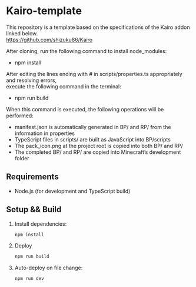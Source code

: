 # Kairo-template
This repository is a template based on the specifications of the Kairo addon linked below.  
https://github.com/shizuku86/Kairo

After cloning, run the following command to install node_modules:  
- npm install

After editing the lines ending with # in scripts/properties.ts appropriately and resolving errors,  
execute the following command in the terminal:  
- npm run build

When this command is executed, the following operations will be performed:  
- manifest.json is automatically generated in BP/ and RP/ from the information in properties  
- TypeScript files in scripts/ are built as JavaScript into BP/scripts  
- The pack_icon.png at the project root is copied into both BP/ and RP/  
- The completed BP/ and RP/ are copied into Minecraft’s development folder

## Requirements
- Node.js (for development and TypeScript build)

## Setup && Build
1. Install dependencies:
   ```bash
   npm install
   ```
2. Deploy
    ```bash
    npm run build
    ```
3. Auto-deploy on file change:
    ```bash
    npm run dev
    ```